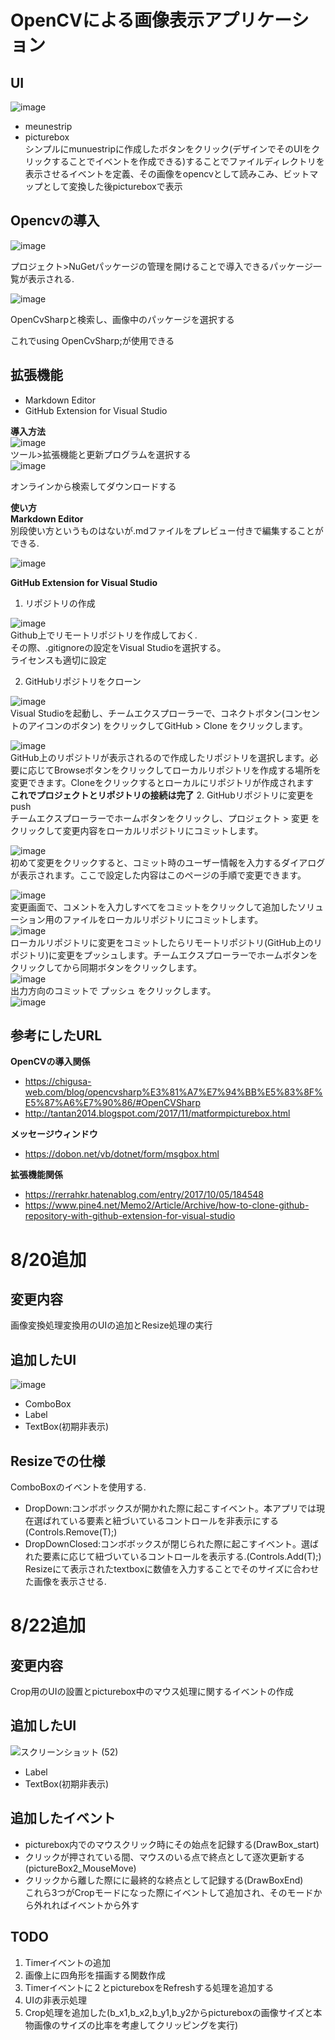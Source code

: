 ﻿# OpenCVによる画像表示アプリケーション
## UI
![image](https://user-images.githubusercontent.com/84693808/130054599-5e082039-6f98-4f63-8212-bed60bc75085.png)


- meunestrip
- picturebox  
シンプルにmunuestripに作成したボタンをクリック(デザインでそのUIをクリックすることでイベントを作成できる)することでファイルディレクトリを表示させるイベントを定義、その画像をopencvとして読みこみ、ビットマップとして変換した後pictureboxで表示
## Opencvの導入
![image](https://user-images.githubusercontent.com/84693808/130055031-080d24be-49b5-4fb2-8528-db88e9f63c97.png)

プロジェクト>NuGetパッケージの管理を開けることで導入できるパッケージ一覧が表示される.

![image](https://user-images.githubusercontent.com/84693808/130055071-9ec14392-9ecc-46ca-ab10-037fa0136dd4.png)

OpenCvSharpと検索し、画像中のパッケージを選択する

これでusing OpenCvSharp;が使用できる

## 拡張機能
- Markdown Editor
- GitHub Extension for Visual Studio  

**導入方法**  
![image](https://user-images.githubusercontent.com/84693808/130055139-a3e9b3f9-f1a2-4e55-8223-454cfbfb8147.png)  
ツール>拡張機能と更新プログラムを選択する  
![image](https://user-images.githubusercontent.com/84693808/130055205-85a011a2-e00f-4aa5-881c-d8940a592723.png)

オンラインから検索してダウンロードする

**使い方**  
  **Markdown Editor**  
  別段使い方というものはないが.mdファイルをプレビュー付きで編集することができる.
  
  ![image](https://user-images.githubusercontent.com/84693808/130055259-d60a0031-4153-48fb-b29c-31ef8f32b8e8.png)   
  
  
  **GitHub Extension for Visual Studio**  
  1. リポジトリの作成  
  
  ![image](https://user-images.githubusercontent.com/84693808/130055305-559d974c-4fa4-411c-8519-0ff82f1e68a4.png)  
  Github上でリモートリポジトリを作成しておく.  
  その際、.gitignoreの設定をVisual Studioを選択する。  
  ライセンスも適切に設定  
  
  2. GitHubリポジトリをクローン  
  
  ![image](https://user-images.githubusercontent.com/84693808/130055357-33177685-d16f-4846-b477-fb7dd49a66f4.png)  
  Visual Studioを起動し、チームエクスプローラーで、コネクトボタン(コンセントのアイコンのボタン) をクリックしてGitHub > Clone をクリックします。
  
  ![image](https://user-images.githubusercontent.com/84693808/130055382-7b3d49ea-55a2-4608-a59b-fb4235db68aa.png)  
  GitHub上のリポジトリが表示されるので作成したリポジトリを選択します。必要に応じてBrowseボタンをクリックしてローカルリポジトリを作成する場所を変更できます。Cloneをクリックするとローカルにリポジトリが作成されます  
**これでプロジェクトとリポジトリの接続は完了**
  2. GitHubリポジトリに変更をpush  
  チームエクスプローラーでホームボタンをクリックし、プロジェクト > 変更 をクリックして変更内容をローカルリポジトリにコミットします。  
  
  ![image](https://user-images.githubusercontent.com/84693808/130055416-188bc4b5-d8a2-44a6-8d37-4ed264447a22.png)  
  初めて変更をクリックすると、コミット時のユーザー情報を入力するダイアログが表示されます。ここで設定した内容はこのページの手順で変更できます。  
 
  ![image](https://user-images.githubusercontent.com/84693808/130055449-223103db-f23c-483a-9946-114de1a02216.png)  
  変更画面で、コメントを入力しすべてをコミットをクリックして追加したソリューション用のファイルをローカルリポジトリにコミットします。  
  ![image](https://user-images.githubusercontent.com/84693808/130055482-0cb0eed8-6a96-41bb-974e-efde6b4a2d77.png)  
  ローカルリポジトリに変更をコミットしたらリモートリポジトリ(GitHub上のリポジトリ)に変更をプッシュします。チームエクスプローラーでホームボタンをクリックしてから同期ボタンをクリックします。  
  ![image](https://user-images.githubusercontent.com/84693808/130055531-e4e026a1-0128-46ce-8b2f-cd3c28e18f91.png)  
  出力方向のコミットで プッシュ をクリックします。  
  ![image](https://user-images.githubusercontent.com/84693808/130055565-f4821c4a-06a0-495b-b579-f0a6fe2862b1.png)  


## 参考にしたURL
**OpenCVの導入関係**
- https://chigusa-web.com/blog/opencvsharp%E3%81%A7%E7%94%BB%E5%83%8F%E5%87%A6%E7%90%86/#OpenCVSharp
- http://tantan2014.blogspot.com/2017/11/matformpicturebox.html  


**メッセージウィンドウ**
- https://dobon.net/vb/dotnet/form/msgbox.html


**拡張機能関係**
- https://rerrahkr.hatenablog.com/entry/2017/10/05/184548
- https://www.pine4.net/Memo2/Article/Archive/how-to-clone-github-repository-with-github-extension-for-visual-studio

# 8/20追加
## 変更内容
 画像変換処理変換用のUIの追加とResize処理の実行  
## 追加したUI
 ![image](https://user-images.githubusercontent.com/84693808/130211648-7eb0f08a-e81b-4812-a6ce-f3e83c952d19.png)  

 - ComboBox
 - Label
 - TextBox(初期非表示) 
## Resizeでの仕様
ComboBoxのイベントを使用する.
- DropDown:コンボボックスが開かれた際に起こすイベント。本アプリでは現在選ばれている要素と紐づいているコントロールを非表示にする(Controls.Remove(T);)
- DropDownClosed:コンボボックスが閉じられた際に起こすイベント。選ばれた要素に応じて紐づいているコントロールを表示する.(Controls.Add(T);)  
Resizeにて表示されたtextboxに数値を入力することでそのサイズに合わせた画像を表示させる.

# 8/22追加
## 変更内容
 Crop用のUIの設置とpicturebox中のマウス処理に関するイベントの作成
## 追加したUI

![スクリーンショット (52)](https://user-images.githubusercontent.com/84693808/130351398-750d0b2e-a28d-4056-ac55-049e0442d744.png)

 - Label
 - TextBox(初期非表示)

## 追加したイベント
 - picturebox内でのマウスクリック時にその始点を記録する(DrawBox_start)
 - クリックが押されている間、マウスのいる点で終点として逐次更新する(pictureBox2_MouseMove)
 - クリックから離した際にに最終的な終点として記録する(DrawBoxEnd)  
 これら3つがCropモードになった際にイベントして追加され、そのモードから外れればイベントから外す

## TODO
1. Timerイベントの追加
2. 画像上に四角形を描画する関数作成
3. Timerイベントに２とpictureboxをRefreshする処理を追加する
4. UIの非表示処理
5. Crop処理を追加した(b_x1,b_x2,b_y1,b_y2からpictureboxの画像サイズと本物画像のサイズの比率を考慮してクリッピングを実行)

 
